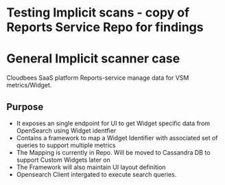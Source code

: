 # Testing Implicit scans - copy of Reports Service Repo for findings
# General Implicit scanner case

Cloudbees SaaS platform Reports-service manage data for VSM metrics/Widget.

## Purpose

- It exposes an single endpoint for UI to get Widget specific data from OpenSearch using Widget identfier
- Contains a framework to map a Widget Identifier with associated set of queries to support multiple metrics
- The Mapping is currently in Repo. Will be moved to Cassandra DB to support Custom Widgets later on
- The Framework will also maintain UI layout definition
- Opensearch Client intergated to execute search queries. 
 
  
